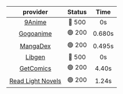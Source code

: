 | **provider** | **Status** | **Time** |
|:--------:|:------:|:----:|
| [9Anime](https://9anime.to) | 🔴 500 | 0s |
| [Gogoanime](https://gogoanime.gg) | 🟢 200 | 0.680s |
| [MangaDex](https://mangadex.org) | 🟢 200 | 0.495s |
| [Libgen](http://libgen) | 🔴 500 | 0s |
| [GetComics](https://getcomics.info/) | 🟢 200 | 4.40s |
| [Read Light Novels](https://readlightnovels.net) | 🟢 200 | 1.24s |
